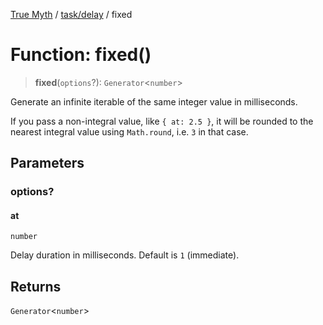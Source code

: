 [True Myth](../../../index.md) / [task/delay](../index.md) / fixed

# Function: fixed()

> **fixed**(`options`?): `Generator`\<`number`\>

Generate an infinite iterable of the same integer value in milliseconds.

If you pass a non-integral value, like `{ at: 2.5 }`, it will be rounded to
the nearest integral value using `Math.round`, i.e. `3` in that case.

## Parameters

### options?

#### at

`number`

Delay duration in milliseconds. Default is `1` (immediate).

## Returns

`Generator`\<`number`\>
